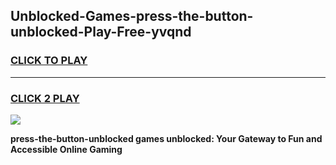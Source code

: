 
## Unblocked-Games-press-the-button-unblocked-Play-Free-yvqnd
<h3>
<a href="https://premium76.site?title=press-the-button-unblocked&ref=19M">CLICK TO PLAY</a></h3>
<hr>

<h3>
<a href="https://premium76.site?title=press-the-button-unblocked&ref=19M">CLICK 2 PLAY</a>
  
</h3>

<a href="https://premium76.site?title=press-the-button-unblocked&ref=19M"><img src="https://clearcache.store/games.png"></a>


**press-the-button-unblocked games unblocked: Your Gateway to Fun and Accessible Online Gaming**
